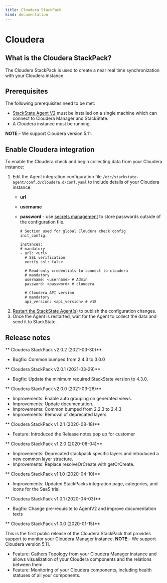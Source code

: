 ```yaml
---
title: Cloudera StackPack
kind: documentation
---
```


# Cloudera

## What is the Cloudera StackPack?

The Cloudera StackPack is used to create a near real time synchronization with your Cloudera instance.

## Prerequisites

The following prerequisites need to be met:

* [StackState Agent V2](agent.md)  must be installed on a single machine which can connect to Cloudera Manager and StackState.
* A Cloudera instance must be running.

**NOTE**:- We support Cloudera version 5.11.

## Enable Cloudera integration

To enable the Cloudera check and begin collecting data from your Cloudera instance:

1. Edit the Agent integration configuration file `/etc/stackstate-agent/conf.d/cloudera.d/conf.yaml` to include details of your Cloudera instance:
   * **url**
   * **username** 
   * **password** - use [secrets management](../../configure/security/secrets_management.md) to store passwords outside of the configuration file.

     ```text
     # Section used for global Cloudera check config
     init_config:

     instances:
     # mandatory
     - url: <url>
       # SSL verification
       verify_ssl: false    

       # Read-only credentials to connect to cloudera
       # mandatory
       username: <username> # Admin
       password: <password> # cloudera

       # Cloudera API version
       # mandatory
       api_version: <api_version> # v18
     ```
2. [Restart the StackState Agent\(s\)](agent.md#start-stop-restart-the-stackstate-agent) to publish the configuration changes.
3. Once the Agent is restarted, wait for the Agent to collect the data and send it to StackState.

## Release notes

** Cloudera StackPack v2.0.2 (2021-03-30)**

- Bugfix: Common bumped from 2.4.3 to 3.0.0

** Cloudera StackPack v2.0.1 (2021-03-29)**

- Bugfix: Update the minimum required StackState version to 4.3.0.

** Cloudera StackPack v2.0.0 (2021-03-26)**

- Improvements: Enable auto grouping on generated views.
- Improvements: Update documentation.
- Improvements: Common bumped from 2.2.3 to 2.4.3
- Improvements: Removal of deprecated layers 

** Cloudera StackPack v1.2.1 (2020-08-18)**

- Feature: Introduced the Release notes pop up for customer

** Cloudera StackPack v1.2.0 (2020-08-04)**

- Improvements: Deprecated stackpack specific layers and introduced a new common layer structure.
- Improvements: Replace resolveOrCreate with getOrCreate.

** Cloudera StackPack v1.1.0 (2020-04-10)**

- Improvements: Updated StackPacks integration page, categories, and icons for the SaaS trial

** Cloudera StackPack v1.0.1 (2020-04-03)**

- Bugfix: Change pre-requisite to AgentV2 and improve documentation texts

** Cloudera StackPack v1.0.0 (2020-01-15)**

This is the first public release of the Cloudera StackPack that provides support to monitor your Cloudera Manager instance. **NOTE**:- We support Cloudera version 5.11.

- Feature: Gathers Topology from your Cloudera Manager instance and allows visualization of your Cloudera components and the relations between them.
- Feature: Monitoring of your Cloudera components, including health statuses of all your components.

